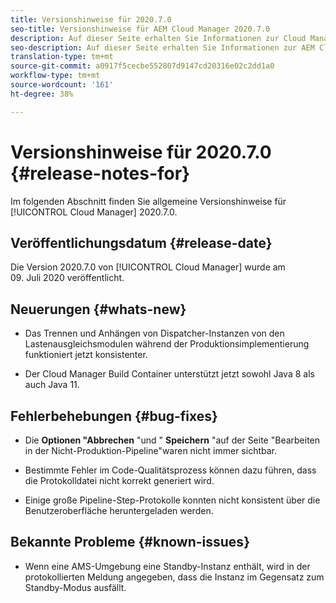 ```yaml
---
title: Versionshinweise für 2020.7.0
seo-title: Versionshinweise für AEM Cloud Manager 2020.7.0
description: Auf dieser Seite erhalten Sie Informationen zur Cloud Manager-Version 2020.7.0.
seo-description: Auf dieser Seite erhalten Sie Informationen zur AEM Cloud Manager-Version 2020.7.0.
translation-type: tm+mt
source-git-commit: a0917f5cecbe552807d9147cd20316e02c2dd1a0
workflow-type: tm+mt
source-wordcount: '161'
ht-degree: 38%

---
```


# Versionshinweise für 2020.7.0 {#release-notes-for}

Im folgenden Abschnitt finden Sie allgemeine Versionshinweise für [!UICONTROL Cloud Manager] 2020.7.0.

## Veröffentlichungsdatum {#release-date}

Die Version 2020.7.0 von [!UICONTROL Cloud Manager] wurde am 09. Juli 2020 veröffentlicht.

## Neuerungen {#whats-new}

* Das Trennen und Anhängen von Dispatcher-Instanzen von den Lastenausgleichsmodulen während der Produktionsimplementierung funktioniert jetzt konsistenter.

* Der Cloud Manager Build Container unterstützt jetzt sowohl Java 8 als auch Java 11.

## Fehlerbehebungen {#bug-fixes}

* Die **Optionen &quot;Abbrechen** &quot;und &quot; **Speichern** &quot;auf der Seite &quot;Bearbeiten in der Nicht-Produktion-Pipeline&quot;waren nicht immer sichtbar.

* Bestimmte Fehler im Code-Qualitätsprozess können dazu führen, dass die Protokolldatei nicht korrekt generiert wird.

* Einige große Pipeline-Step-Protokolle konnten nicht konsistent über die Benutzeroberfläche heruntergeladen werden.

## Bekannte Probleme {#known-issues}

* Wenn eine AMS-Umgebung eine Standby-Instanz enthält, wird in der protokollierten Meldung angegeben, dass die Instanz im Gegensatz zum Standby-Modus ausfällt.

